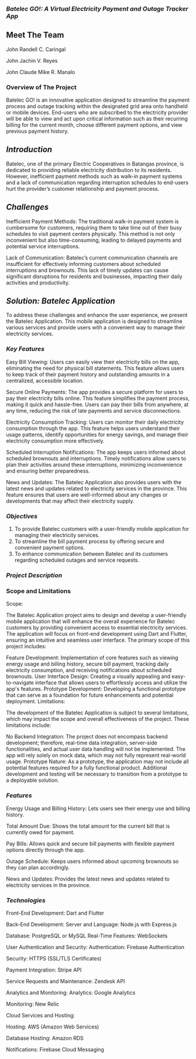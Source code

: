 ### ***Batelec GO!: A Virtual Electricity Payment and Outage Tracker App*** ###

## Meet The Team ##
John Randell C. Caringal

John Jachin V. Reyes

John Claude Mike R. Manalo

### Overview of The Project ###
Batelec GO! is an innovative application designed to streamline the payment process and outage tracking within the designated grid area onto handheld or mobile devices. End-users who are subscribed to the electricity provider will be able to view and act upon critical information such as their recurring billing for the current month, choose different payment options, and view previous payment history.

## ***Introduction*** ##
Batelec, one of the primary Electric Cooperatives in Batangas province, is dedicated to providing reliable electricity distribution to its residents. However, inefficient payment methods such as walk-in payment systems and a lack of communication regarding interruption schedules to end-users hurt the provider’s customer relationship and payment process.

## ***Challenges*** ##
Inefficient Payment Methods: The traditional walk-in payment system is cumbersome for customers, requiring them to take time out of their busy schedules to visit payment centers physically. This method is not only inconvenient but also time-consuming, leading to delayed payments and potential service interruptions.

Lack of Communication: Batelec’s current communication channels are insufficient for effectively informing customers about scheduled interruptions and brownouts. This lack of timely updates can cause significant disruptions for residents and businesses, impacting their daily activities and productivity.

## ***Solution: Batelec Application*** ###
To address these challenges and enhance the user experience, we present the Batelec Application. This mobile application is designed to streamline various services and provide users with a convenient way to manage their electricity services.

### ***Key Features*** ###
Easy Bill Viewing: Users can easily view their electricity bills on the app, eliminating the need for physical bill statements. This feature allows users to keep track of their payment history and outstanding amounts in a centralized, accessible location.

Secure Online Payments: The app provides a secure platform for users to pay their electricity bills online. This feature simplifies the payment process, making it quick and hassle-free. Users can pay their bills from anywhere, at any time, reducing the risk of late payments and service disconnections.

Electricity Consumption Tracking: Users can monitor their daily electricity consumption through the app. This feature helps users understand their usage patterns, identify opportunities for energy savings, and manage their electricity consumption more effectively.

Scheduled Interruption Notifications: The app keeps users informed about scheduled brownouts and interruptions. Timely notifications allow users to plan their activities around these interruptions, minimizing inconvenience and ensuring better preparedness.

News and Updates: The Batelec Application also provides users with the latest news and updates related to electricity services in the province. This feature ensures that users are well-informed about any changes or developments that may affect their electricity supply.

### ***Objectives*** ###
1. To provide Batelec customers with a user-friendly mobile application for managing their electricity services.
2. To streamline the bill payment process by offering secure and convenient payment options.
3. To enhance communication between Batelec and its customers regarding scheduled outages and service requests.

### ***Project Description*** ###
### Scope and Limitations ###
Scope:

The Batelec Application project aims to design and develop a user-friendly mobile application that will enhance the overall experience for Batelec customers by providing convenient access to essential electricity services. The application will focus on front-end development using Dart and Flutter, ensuring an intuitive and seamless user interface. The primary scope of this project includes:

Feature Development: Implementation of core features such as viewing energy usage and billing history, secure bill payment, tracking daily electricity consumption, and receiving notifications about scheduled brownouts.
User Interface Design: Creating a visually appealing and easy-to-navigate interface that allows users to effortlessly access and utilize the app's features.
Prototype Development: Developing a functional prototype that can serve as a foundation for future enhancements and potential deployment.
Limitations:

The development of the Batelec Application is subject to several limitations, which may impact the scope and overall effectiveness of the project. These limitations include:

No Backend Integration: The project does not encompass backend development; therefore, real-time data integration, server-side functionalities, and actual user data handling will not be implemented. The app will rely solely on mock data, which may not fully represent real-world usage.
Prototype Nature: As a prototype, the application may not include all potential features required for a fully functional product. Additional development and testing will be necessary to transition from a prototype to a deployable solution.

### ***Features*** ###
Energy Usage and Billing History: Lets users see their energy use and billing history.

Total Amount Due: Shows the total amount for the current bill that is currently owed for payment.

Pay Bills: Allows quick and secure bill payments with flexible payment options directly through the app.

Outage Schedule: Keeps users informed about upcoming brownouts so they can plan accordingly.

News and Updates: Provides the latest news and updates related to electricity services in the province.

### ***Technologies*** ###
Front-End Development:
Dart and Flutter

Back-End Development:
Server and Language: Node.js with Express.js

Database: PostgreSQL or MySQL
Real-Time Features: WebSockets

User Authentication and Security:
Authentication: Firebase Authentication

Security: HTTPS (SSL/TLS Certificates)

Payment Integration:
Stripe API

Service Requests and Maintenance:
Zendesk API

Analytics and Monitoring:
Analytics: Google Analytics

Monitoring: New Relic

Cloud Services and Hosting:

Hosting: AWS (Amazon Web Services)

Database Hosting: Amazon RDS

Notifications: Firebase Cloud Messaging